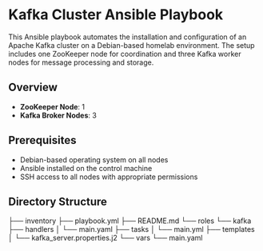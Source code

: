 # Kafka Cluster Ansible Playbook

This Ansible playbook automates the installation and configuration of an Apache Kafka cluster on a Debian-based homelab environment. The setup includes one ZooKeeper node for coordination and three Kafka worker nodes for message processing and storage.

## Overview

- **ZooKeeper Node**: 1
- **Kafka Broker Nodes**: 3

## Prerequisites

- Debian-based operating system on all nodes
- Ansible installed on the control machine
- SSH access to all nodes with appropriate permissions

## Directory Structure

├── inventory
├── playbook.yml
├── README.md
└── roles
    └── kafka
        ├── handlers
        │   └── main.yaml
        ├── tasks
        │   └── main.yml
        ├── templates
        │   └── kafka_server.properties.j2
        └── vars
            └── main.yaml